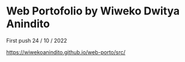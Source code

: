 # Web Portofolio by Wiweko Dwitya Anindito
First push 24 / 10 / 2022

https://wiwekoanindito.github.io/web-porto/src/
